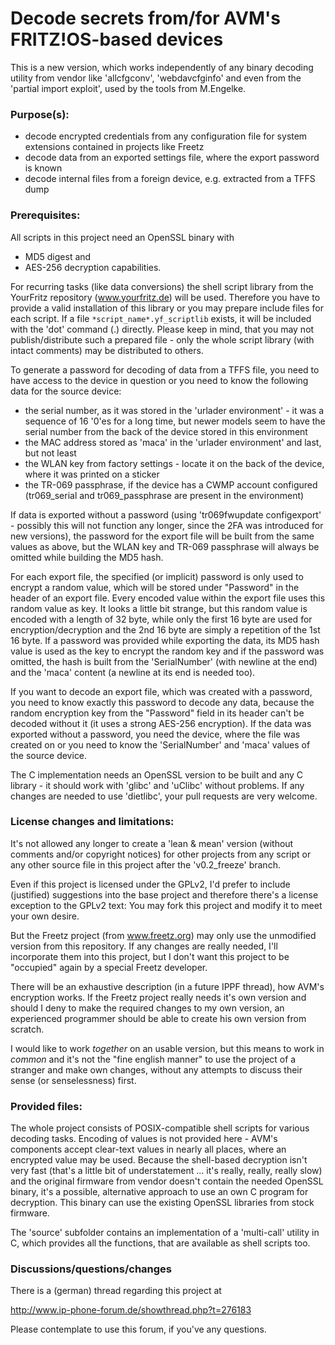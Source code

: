 # Decode secrets from/for AVM's FRITZ!OS-based devices

This is a new version, which works independently of any binary decoding utility from vendor like 'allcfgconv', 'webdavcfginfo' and even from the 'partial import exploit', used by the tools from M.Engelke.

### Purpose(s):
- decode encrypted credentials from any configuration file for system extensions contained in projects like Freetz
- decode data from an exported settings file, where the export password is known
- decode internal files from a foreign device, e.g. extracted from a TFFS dump

### Prerequisites:
All scripts in this project need an OpenSSL binary with
* MD5 digest and
* AES-256 decryption
capabilities.

For recurring tasks (like data conversions) the shell script library from the YourFritz repository (www.yourfritz.de) will be used. Therefore you have to provide a valid installation of this library or you may prepare include files for each script. If a file ```*script_name*.yf_scriptlib``` exists, it will be included with the 'dot' command (.) directly. Please keep in mind, that you may not publish/distribute such a prepared file - only the whole script library (with intact comments) may be distributed to others.

To generate a password for decoding of data from a TFFS file, you need to have access to the device in question or you need to know the following data for the source device:
* the serial number, as it was stored in the 'urlader environment' - it was a sequence of 16 '0'es for a long time, but newer models seem to have the serial number from the back of the device stored in this environment
* the MAC address stored as 'maca' in the 'urlader environment' and last, but not least
* the WLAN key from factory settings - locate it on the back of the device, where it was printed on a sticker
* the TR-069 passphrase, if the device has a CWMP account configured (tr069_serial and tr069_passphrase are present in the environment)

If data is exported without a password (using 'tr069fwupdate configexport' - possibly this will not function any longer, since the 2FA was introduced for new versions), the password for the export file will be built from the same values as above, but the WLAN key and TR-069 passphrase will always be omitted while building the MD5 hash.

For each export file, the specified (or implicit) password is only used to encrypt a random value, which will be stored under "Password" in the header of an export file. Every encoded value within the export file uses this random value as key. It looks a little bit strange, but this random value is encoded with a length of 32 byte, while only the first 16 byte are used for encryption/decryption and the 2nd 16 byte are simply a repetition of the 1st 16 byte. If a password was provided while exporting the data, its MD5 hash value is used as the key to encrypt the random key and if the password was omitted, the hash is built from the 'SerialNumber' (with newline at the end) and the 'maca' content (a newline at its end is needed too).

If you want to decode an export file, which was created with a password, you need to know exactly this password to decode any data, because the random encryption key from the "Password" field in its header can't be decoded without it (it uses a strong AES-256 encryption). If the data was exported without a password, you need the device, where the file was created on or you need to know the 'SerialNumber' and 'maca' values of the source device.

The C implementation needs an OpenSSL version to be built and any C library - it should work with 'glibc' and 'uClibc' without problems. If any changes are needed to use 'dietlibc', your pull requests are very welcome.

### License changes and limitations:
It's not allowed any longer to create a 'lean & mean' version (without comments and/or copyright notices) for other projects from any script or any other source file in this project after the 'v0.2_freeze' branch.

Even if this project is licensed under the GPLv2, I'd prefer to include (justified) suggestions into the base project and therefore there's a license exception to the GPLv2 text: You may fork this project and modify it to meet your own desire.

But the Freetz project (from www.freetz.org) may only use the unmodified version from this repository. If any changes are really needed, I'll incorporate them into this project, but I don't want this project to be "occupied" again by a special Freetz developer.

There will be an exhaustive description (in a future IPPF thread), how AVM's encryption works. If the Freetz project really needs it's own version and should I deny to make the required changes to my own version, an experienced programmer should be able to create his own version from scratch.

I would like to work *together* on an usable version, but this means to work in *common* and it's not the "fine english manner" to use the project of a stranger and make own changes, without any attempts to discuss their sense (or senselessness) first.

### Provided files:
The whole project consists of POSIX-compatible shell scripts for various decoding tasks. Encoding of values is not provided here - AVM's components accept clear-text values in nearly all places, where an encrypted value may be used. Because the shell-based decryption isn't very fast (that's a little bit of understatement ... it's really, really, really slow) and the original firmware from vendor doesn't contain the needed OpenSSL binary, it's a possible, alternative approach to use an own C program for decryption. This binary can use the existing OpenSSL libraries from stock firmware.

The 'source' subfolder contains an implementation of a 'multi-call' utility in C, which provides all the functions, that are available as shell scripts too.

### Discussions/questions/changes

There is a (german) thread regarding this project at

http://www.ip-phone-forum.de/showthread.php?t=276183

Please contemplate to use this forum, if you've any questions.
